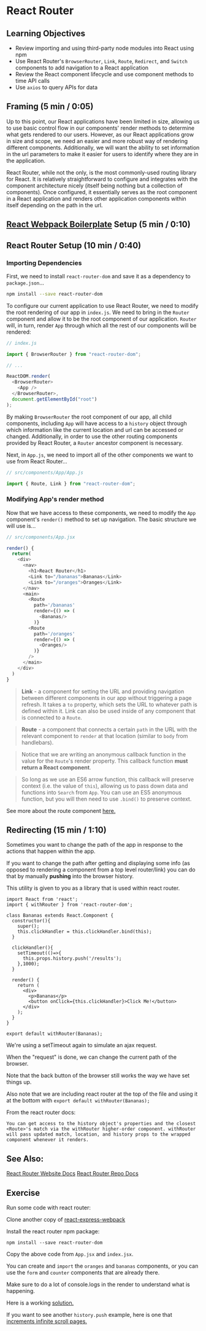 # React Router

## Learning Objectives

* Review importing and using third-party node modules into React using npm
* Use React Router's `BrowserRouter`, `Link`, `Route`, `Redirect`, and `Switch` components to add navigation to a React application
* Review the React component lifecycle and use component methods to time API calls
* Use `axios` to query APIs for data

## Framing (5 min / 0:05)

Up to this point, our React applications have been limited in size, allowing us to use basic control flow in our components' render methods to determine what gets rendered to our users. However, as our React applications grow in size and scope, we need an easier and more robust way of rendering different components. Additionally, we will want the ability to set information in the url parameters to make it easier for users to identify where they are in the application.

React Router, while not the only, is the most commonly-used routing library for React. It is relatively straightforward to configure and integrates with the component architecture nicely (itself being nothing but a collection of components). Once configured, it essentially serves as the root component in a React application and renders other application components within itself depending on the path in the url.

## [React Webpack Boilerplate](https://github.com/wdi-sg/react-express-webpack) Setup (5 min / 0:10)

## React Router Setup (10 min / 0:40)

### Importing Dependencies

First, we need to install `react-router-dom` and save it as a dependency to `package.json`...

```sh
npm install --save react-router-dom
```

To configure our current application to use React Router, we need to modify the root rendering of our app in `index.js`. We need to bring in the `Router` component and allow it to be the root component of our application. `Router` will, in turn, render `App` through which all the rest of our components will be rendered:

```js
// index.js

import { BrowserRouter } from "react-router-dom";

// ...

ReactDOM.render(
  <BrowserRouter>
    <App />
  </BrowserRouter>,
  document.getElementById("root")
);
```

By making `BrowserRouter` the root component of our app, all child components, including `App` will have access to a `history` object through which information like the current location and url can be accessed or changed. Additionally, in order to use the other routing components provided by React Router, a `Router` ancestor component is necessary.

Next, in `App.js`, we need to import all of the other components we want to use from React Router...

```js
// src/components/App/App.js

import { Route, Link } from "react-router-dom";
```

### Modifying App's render method

Now that we have access to these components, we need to modify the `App` component's `render()` method to set up navigation. The basic structure we will use is...

```js
// src/components/App.jsx

render() {
  return(
    <div>
      <nav>
        <h1>React Router</h1>
        <Link to="/bananas">Bananas</Link>
        <Link to="/oranges">Oranges</Link>
      </nav>
      <main>
        <Route
          path='/bananas'
          render={() => (
            <Bananas/>
          )}
        <Route
          path='/oranges'
          render={() => (
            <Oranges/>
          )}
        />
      </main>
    </div>
  )
}
```
> **Link** - a component for setting the URL and providing navigation between different components in our app without triggering a page refresh. It takes a `to` property, which sets the URL to whatever path is defined within it. Link can also be used inside of any component that is connected to a `Route`.

> **Route** - a component that connects a certain `path` in the URL with the relevant component to `render` at that location (similar to `body` from handlebars).

> Notice that we are writing an anonymous callback function in the value for the `Route`'s render property. This callback function **must return a React component**.

> So long as we use an ES6 arrow function, this callback will preserve context (i.e. the value of `this`), allowing us to pass down data and functions into `Search` from `App`. You can use an ES5 anonymous function, but you will then need to use `.bind()` to preserve context.

See more about the route component [here.](https://reacttraining.com/react-router/web/example/url-params)

## Redirecting (15 min / 1:10)
Sometimes you want to change the path of the app in response to the actions that happen within the app.

If you want to change the path after getting and displaying some info (as opposed to rendering a component from a top level router/link) you can do that by manually __pushing__ into the browser history.

This utility is given to you as a library that is used within react router.

```
import React from 'react';
import { withRouter } from 'react-router-dom';

class Bananas extends React.Component {
  constructor(){
    super();
    this.clickHandler = this.clickHandler.bind(this);
  }

  clickHandler(){
    setTimeout(()=>{
      this.props.history.push('/results');
    },1000);
  }

  render() {
    return (
      <div>
        <p>Bananas</p>
        <button onClick={this.clickHandler}>Click Me!</button>
      </div>
    );
  }
}

export default withRouter(Bananas);
```

We're using a setTimeout again to simulate an ajax request.

When the "request" is done, we can change the current path of the browser.

Note that the back button of the browser still works the way we have set things up.

Also note that we are including react router at the top of the file and using it at the bottom with `export default withRouter(Bananas);`

From the react router docs:
```
You can get access to the history object's properties and the closest <Route>'s match via the withRouter higher-order component. withRouter will pass updated match, location, and history props to the wrapped component whenever it renders.
```

## See Also:
[React Router Website Docs](https://reacttraining.com/react-router/web/guides/philosophy)
[React Router Repo Docs](https://github.com/ReactTraining/react-router/tree/master/packages/react-router/docs)

## Exercise
Run some code with react router:

Clone another copy of [react-express-webpack](https://github.com/wdi-sg/react-express-webpack)

Install the react router npm package:
```
npm install --save react-router-dom
```

Copy the above code from `App.jsx` and `index.jsx`.

You can create and `import` the `oranges` and `bananas` components, or you can use the `form` and `counter` components that are already there.

Make sure to do a lot of console.logs in the render to understand what is happening.

Here is a working [solution.](https://github.com/wdi-sg/react-express-webpack/tree/router)

If you want to see another `history.push` example, here is one that [increments infinite scroll pages.](https://github.com/wdi-sg/react-express-webpack/tree/router-history-push)
